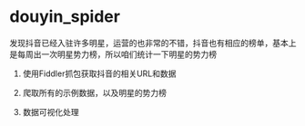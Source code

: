 # douyin_spider

发现抖音已经入驻许多明星，运营的也非常的不错，抖音也有相应的榜单，基本上是每周出一次明星势力榜，所以咱们统计一下明星的势力榜

1. 使用Fiddler抓包获取抖音的相关URL和数据

2. 爬取所有的示例数据，以及明星的势力榜

3. 数据可视化处理
